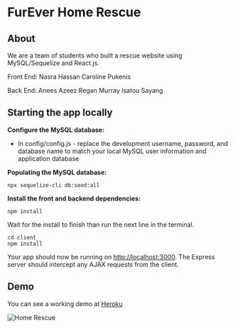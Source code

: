 # FurEver Home Rescue

## About

We are a team of students who built a rescue website using MySQL/Sequelize and React.js. 

Front End:
Nasra Hassan
Caroline Pukenis

Back End:
Anees Azeez
Regan Murray
Isatou Sayang

## Starting the app locally

**Configure the MySQL database:**

- In config/config.js - replace the development username, password, and database name to match your local MySQL user information and application database

**Populating the MySQL database:**

 ```
npx sequelize-cli db:seed:all
 ```
 
**Install the front and backend dependencies:**

 ```
npm install
 ```
 Wait for the install to finish than run the next line in the terminal.
 ```
cd client
npm install
 ```

Your app should now be running on <http://localhost:3000>. The Express server should intercept any AJAX requests from the client.

## Demo

You can see a working demo at [Heroku](https://secure-thicket-27671.herokuapp.com/)

![Home Rescue](client//public/images/dog_rescue.gif)


